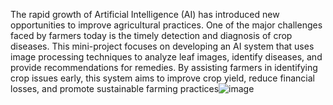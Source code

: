 The rapid growth of Artificial Intelligence (AI) has introduced new opportunities to improve agricultural practices. One of the major challenges faced by farmers today is the timely detection and diagnosis of crop diseases. This mini-project focuses on developing an AI system that uses image processing techniques to analyze leaf images, identify diseases, and provide recommendations for remedies. By assisting farmers in identifying crop issues early, this system aims to improve crop yield, reduce financial losses, and promote sustainable farming practices![image](https://github.com/user-attachments/assets/d243d5f8-bb37-4132-9f84-5a6fa30b5543)
